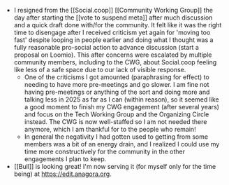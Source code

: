 - I resigned from the [[Social.coop]] [[Community Working Group]] the day after starting the [[vote to suspend meta]] after much discussion and a quick draft done with/for the community. It felt like it was the right time to disengage after I received criticism yet again for 'moving too fast' despite looping in people earlier and doing what I thought was a fully reasonable pro-social action to advance discussion (start a proposal on Loomio). This after concerns were escalated by multiple community members, including to the CWG, about Social.coop feeling like less of a safe space due to our lack of visible response.
  -  One of the criticisms I got amounted (paraphrasing for effect) to needing to have more pre-meetings and go slower. I am fine not having pre-meetings or anything of the sort and doing more and talking less in 2025 as far as I can (within reason), so it seemed like a good moment to finish my CWG engagement (after several years) and focus on the Tech Working Group and the Organizing Circle instead. The CWG is now well-staffed so I am not needed there anymore, which I am thankful for to the people who remain!
  -  In general the negativity I had gotten used to getting from some members was a bit of an energy drain, and I realized I could use my time more constructively for the community in the other engagements I plan to keep.
- [[Bull]] is looking great! I'm now serving it (for myself only for the time being) at https://edit.anagora.org.